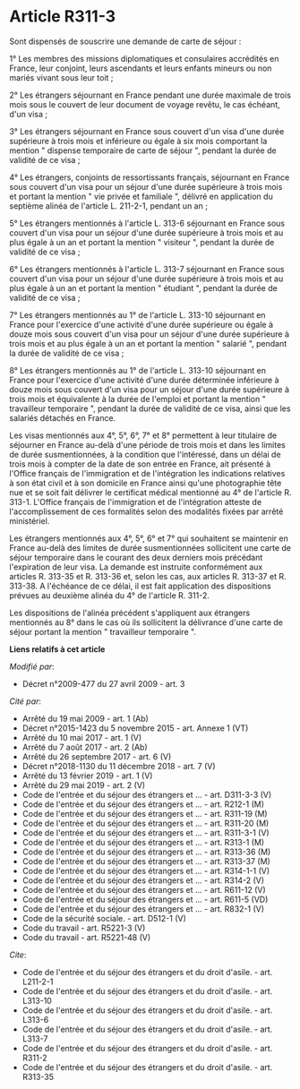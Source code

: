 # Article R311-3

Sont dispensés de souscrire une demande de carte de séjour : 

1° Les membres des missions diplomatiques et consulaires accrédités en France, leur conjoint, leurs ascendants et leurs
enfants mineurs ou non mariés vivant sous leur toit ; 

2° Les étrangers séjournant en France pendant une durée maximale de trois mois sous le couvert de leur document de voyage
revêtu, le cas échéant, d'un visa ; 

3° Les étrangers séjournant en France sous couvert d'un visa d'une durée supérieure à trois mois et inférieure ou égale à six
mois comportant la mention " dispense temporaire de carte de séjour ", pendant la durée de validité de ce visa ; 

4° Les étrangers, conjoints de ressortissants français, séjournant en France sous couvert d'un visa pour un séjour d'une
durée supérieure à trois mois et portant la mention " vie privée et familiale ", délivré en application du septième alinéa de
l'article L. 211-2-1, pendant un an ; 

5° Les étrangers mentionnés à l'article L. 313-6 séjournant en France sous couvert d'un visa pour un séjour d'une durée
supérieure à trois mois et au plus égale à un an et portant la mention " visiteur ", pendant la durée de validité de ce
visa ; 

6° Les étrangers mentionnés à l'article L. 313-7 séjournant en France sous couvert d'un visa pour un séjour d'une durée
supérieure à trois mois et au plus égale à un an et portant la mention " étudiant ", pendant la durée de validité de ce
visa ; 

7° Les étrangers mentionnés au 1° de l'article L. 313-10 séjournant en France pour l'exercice d'une activité d'une durée
supérieure ou égale à douze mois sous couvert d'un visa pour un séjour d'une durée supérieure à trois mois et au plus égale à
un an et portant la mention " salarié ", pendant la durée de validité de ce visa ; 

8° Les étrangers mentionnés au 1° de l'article L. 313-10 séjournant en France pour l'exercice d'une activité d'une durée
déterminée inférieure à douze mois sous couvert d'un visa pour un séjour d'une durée supérieure à trois mois et équivalente à
la durée de l'emploi et portant la mention " travailleur temporaire ", pendant la durée de validité de ce visa, ainsi que les
salariés détachés en France. 

Les visas mentionnés aux 4°, 5°, 6°, 7° et 8° permettent à leur titulaire de séjourner en France au-delà d'une période de
trois mois et dans les limites de durée susmentionnées, à la condition que l'intéressé, dans un délai de trois mois à compter
de la date de son entrée en France, ait présenté à l'Office français de l'immigration et de l'intégration les indications
relatives à son état civil et à son domicile en France ainsi qu'une photographie tête nue et se soit fait délivrer le
certificat médical mentionné au 4° de l'article R. 313-1. L'Office français de l'immigration et de l'intégration atteste de
l'accomplissement de ces formalités selon des modalités fixées par arrêté ministériel. 

Les étrangers mentionnés aux 4°, 5°, 6° et 7° qui souhaitent se maintenir en France au-delà des limites de durée
susmentionnées sollicitent une carte de séjour temporaire dans le courant des deux derniers mois précédant l'expiration de
leur visa. La demande est instruite conformément aux articles R. 313-35 et R. 313-36 et, selon les cas, aux articles R.
313-37 et R. 313-38. A l'échéance de ce délai, il est fait application des dispositions prévues au deuxième alinéa du 4° de
l'article R. 311-2.

Les dispositions de l'alinéa précédent s'appliquent aux étrangers mentionnés au 8° dans le cas où ils sollicitent la
délivrance d'une carte de séjour portant la mention " travailleur temporaire ".

**Liens relatifs à cet article**

_Modifié par_:

  - Décret n°2009-477 du 27 avril 2009 - art. 3

_Cité par_:

  - Arrêté du 19 mai 2009 - art. 1 (Ab)
  - Décret n°2015-1423 du 5 novembre 2015 - art. Annexe 1 (VT)
  - Arrêté du 10 mai 2017 - art. 1 (V)
  - Arrêté du 7 août 2017 - art. 2 (Ab)
  - Arrêté du 26 septembre 2017 - art. 6 (V)
  - Décret n°2018-1130 du 11 décembre 2018 - art. 7 (V)
  - Arrêté du 13 février 2019 - art. 1 (V)
  - Arrêté du 29 mai 2019 - art. 2 (V)
  - Code de l'entrée et du séjour des étrangers et ... - art. D311-3-3 (V)
  - Code de l'entrée et du séjour des étrangers et ... - art. R212-1 (M)
  - Code de l'entrée et du séjour des étrangers et ... - art. R311-19 (M)
  - Code de l'entrée et du séjour des étrangers et ... - art. R311-20 (M)
  - Code de l'entrée et du séjour des étrangers et ... - art. R311-3-1 (V)
  - Code de l'entrée et du séjour des étrangers et ... - art. R313-1 (M)
  - Code de l'entrée et du séjour des étrangers et ... - art. R313-36 (M)
  - Code de l'entrée et du séjour des étrangers et ... - art. R313-37 (M)
  - Code de l'entrée et du séjour des étrangers et ... - art. R314-1-1 (V)
  - Code de l'entrée et du séjour des étrangers et ... - art. R314-2 (V)
  - Code de l'entrée et du séjour des étrangers et ... - art. R611-12 (V)
  - Code de l'entrée et du séjour des étrangers et ... - art. R611-5 (VD)
  - Code de l'entrée et du séjour des étrangers et ... - art. R832-1 (V)
  - Code de la sécurité sociale. - art. D512-1 (V)
  - Code du travail - art. R5221-3 (V)
  - Code du travail - art. R5221-48 (V)

_Cite_:

  - Code de l'entrée et du séjour des étrangers et du droit d'asile. - art. L211-2-1
  - Code de l'entrée et du séjour des étrangers et du droit d'asile. - art. L313-10
  - Code de l'entrée et du séjour des étrangers et du droit d'asile. - art. L313-6
  - Code de l'entrée et du séjour des étrangers et du droit d'asile. - art. L313-7
  - Code de l'entrée et du séjour des étrangers et du droit d'asile. - art. R311-2
  - Code de l'entrée et du séjour des étrangers et du droit d'asile. - art. R313-35
